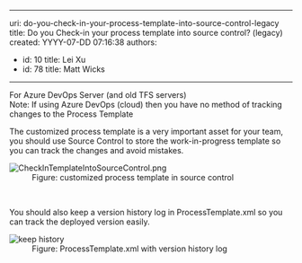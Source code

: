 

---
uri: do-you-check-in-your-process-template-into-source-control-legacy
title: Do you Check-in your process template into source control? (legacy)
created: YYYY-07-DD 07:16:38
authors:
  - id: 10
    title: Lei Xu
  - id: 78
    title: Matt Wicks
---




<span class='intro'> <p class="ssw15-rteElement-InfoBox">​For Azure DevOps Server (and old TFS servers)<br>Note&#58; If using Azure DevOps (cloud) then you have no method of tracking changes to the Process Template​​<br></p><p>The customized process template is a very important asset for your team, you should use Source Control to store the work-in-progress template so you can track the changes and avoid mistakes.<br></p><dl class="image"><dt><img src="/PublishingImages/CheckInTemplateIntoSourceControl.png" alt="CheckInTemplateIntoSourceControl.png" /></dt><dd>Figure&#58; customized process template in source control </dd> </dl> </span>

​
<p>You should also keep a version history log in ProcessTemplate.xml so you can track the deployed version easily.</p><dl class="image"><dt><img src="/PublishingImages/KeepHistoryForTemplate.png" alt="keep history" />
   </dt><dd>Figure&#58; ProcessTemplate.xml with version history log​<br></dd></dl>


